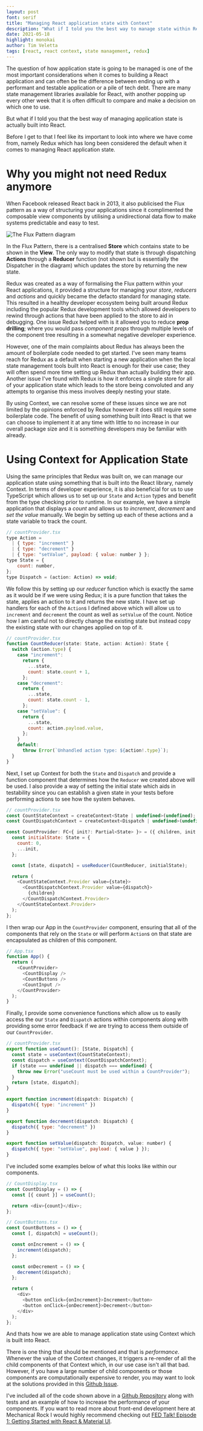 ```yaml
---
layout: post
font: serif
title: "Managing React application state with Context"
description: "What if I told you the best way to manage state within React apps was actually built into React?!"
date: 2021-05-18
highlight: monokai
author: Tim Veletta
tags: [react, react context, state management, redux]
---
```


The question of how application state is going to be managed is one of the most important considerations when it comes to building a React application and can often be the difference between ending up with a performant and testable application or a pile of tech debt. There are many state management libraries available for React, with another popping up every other week that it is often difficult to compare and make a decision on which one to use.

But what if I told you that the best way of managing application state is actually built into React.

Before I get to that I feel like its important to look into where we have come from, namely Redux which has long been considered the default when it comes to managing React application state.

# Why you might not need Redux anymore

When Facebook released React back in 2013, it also publicised the Flux pattern as a way of structuring your applications since it complimented the composable view components by utilising a unidirectional data flow to make systems predictable and easy to test.

![The Flux Pattern diagram](/img/blog/react-state-management-context/flux-pattern.png)

In the Flux Pattern, there is a centralised **Store** which contains state to be shown in the **View**. The only way to modify that state is through dispatching **Actions** through a **Reducer** function (not shown but is essentially the Dispatcher in the diagram) which updates the store by returning the new state.

Redux was created as a way of formalising the Flux pattern within your React applications, it provided a structure for managing your _store_, _reducers_ and _actions_ and quickly became the defacto standard for managing state. This resulted in a healthy developer ecosystem being built around Redux including the popular Redux development tools which allowed developers to rewind through actions that have been applied to the store to aid in debugging. One issue Redux helped with is it allowed you to reduce **prop drilling**; where you would pass _component props_ through multiple levels of the component tree resulting in a somewhat negative developer experience.

However, one of the main complaints about Redux has always been the amount of boilerplate code needed to get started. I've seen many teams reach for Redux as a default when starting a new application when the local state management tools built into React is enough for their use case; they will often spend more time setting up Redux than actually building their app. Another issue I've found with Redux is how it enforces a single store for all of your application state which leads to the store being convoluted and any attempts to organise this mess involves deeply nesting your state.

By using Context, we can resolve some of these issues since we are not limited by the opinions enforced by Redux however it does still require some boilerplate code. The benefit of using something built into React is that we can choose to implement it at any time with little to no increase in our overall package size and it is something developers may be familiar with already.

# Using Context for Application State

Using the same principles that Redux was built on, we can manage our application state using something that is built into the React library, namely Context. In terms of developer experience, it is also beneficial for us to use TypeScript which allows us to set up our `State` and `Action` types and benefit from the type checking prior to runtime. In our example, we have a simple application that displays a *count* and allows us to *increment*, *decrement* and *set the value* manually. We begin by setting up each of these actions and a state variable to track the count.

```javascript
// countProvider.tsx
type Action =
  | { type: "increment" }
  | { type: "decrement" }
  | { type: "setValue", payload: { value: number } };
type State = {
    count: number,
};
type Dispatch = (action: Action) => void;
```

We follow this by setting up our *reducer* function which is exactly the same as it would be if we were using Redux; it is a pure function that takes the state, applies an action to it and returns the new state. I have set up handlers for each of the `Action`s I defined above which will allow us to `increment` and `decrement` the count as well as `setValue` of the count. Notice how I am careful not to directly change the existing state but instead copy the existing state with our changes applied on top of it.

```javascript
// countProvider.tsx
function CountReducer(state: State, action: Action): State {
  switch (action.type) {
    case "increment":
      return {
        ...state,
        count: state.count + 1,
      };
    case "decrement":
      return {
        ...state,
        count: state.count - 1,
      };
    case "setValue": {
      return {
        ...state,
        count: action.payload.value,
      };
    }
    default:
      throw Error(`Unhandled action type: ${action!.type}`);
  }
}
```

Next, I set up Context for both the `State` and `Dispatch` and provide a function component that determines how the `Reducer` we created above will be used. I also provide a way of setting the initial state which aids in testability since you can establish a given state in your tests before performing actions to see how the system behaves.

```javascript
// countProvider.tsx
const CountStateContext = createContext<State | undefined>(undefined);
const CountDispatchContext = createContext<Dispatch | undefined>(undefined);

const CountProvider: FC<{ init?: Partial<State> }> = ({ children, init }) => {
  const initialState: State = {
    count: 0,
    ...init,
  };

  const [state, dispatch] = useReducer(CountReducer, initialState);

  return (
    <CountStateContext.Provider value={state}>
      <CountDispatchContext.Provider value={dispatch}>
        {children}
      </CountDispatchContext.Provider>
    </CountStateContext.Provider>
  );
};
```

I then wrap our App in the `CountProvider` component, ensuring that all of the components that rely on the `State` or will perform `Action`s on that state are encapsulated as children of this component.

```javascript
// App.tsx
function App() {
  return (
    <CountProvider>
      <CountDisplay />
      <CountButtons />
      <CountInput />
    </CountProvider>
  );
}
```

Finally, I provide some convenience functions which allow us to easily access the our `State` and `Dispatch` actions within components along with providing some error feedback if we are trying to access them outside of our `CountProvider`.

```javascript
// countProvider.tsx
export function useCount(): [State, Dispatch] {
  const state = useContext(CountStateContext);
  const dispatch = useContext(CountDispatchContext);
  if (state === undefined || dispatch === undefined) {
    throw new Error("useCount must be used within a CountProvider");
  }
  return [state, dispatch];
}

export function increment(dispatch: Dispatch) {
  dispatch({ type: "increment" })
}

export function decrement(dispatch: Dispatch) {
  dispatch({ type: "decrement" })
}

export function setValue(dispatch: Dispatch, value: number) {
  dispatch({ type: "setValue", payload: { value } });
}
```

I've included some examples below of what this looks like within our components.

```javascript
// CountDisplay.tsx
const CountDisplay = () => {
  const [{ count }] = useCount();

  return <div>{count}</div>;
};

// CountButtons.tsx
const CountButtons = () => {
  const [, dispatch] = useCount();

  const onIncrement = () => {
    increment(dispatch);
  };

  const onDecrement = () => {
    decrement(dispatch);
  };

  return (
    <div>
      <button onClick={onIncrement}>Increment</button>
      <button onClick={onDecrement}>Decrement</button>
    </div>
  );
};
```

And thats how we are able to manage application state using Context which is built into React. 

There is one thing that should be mentioned and that is *performance*. Whenever the value of the Context changes, it triggers a re-render of all the child components of that Context which, in our use case isn't all that bad. However, if you have a large number of child components or those components are computationally expensive to render, you may want to look at the solutions provided in this [Github Issue](https://github.com/facebook/react/issues/15156#issuecomment-474590693). 

I've included all of the code shown above in a [Github Repository](https://github.com/MechanicalRock/react-provider-example) along with tests and an example of how to increase the performance of your components. If you want to read more about front-end development here at Mechanical Rock I would highly recommend checking out [FED Talk! Episode 1: Getting Started with React & Material UI](https://mechanicalrock.github.io/2021/04/27/fed-talk-s01e01-getting-started.html). 

